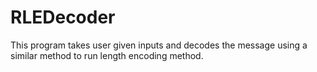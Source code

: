 # RLEDecoder
This program takes user given inputs and decodes the message using a similar method to run length encoding method. 
